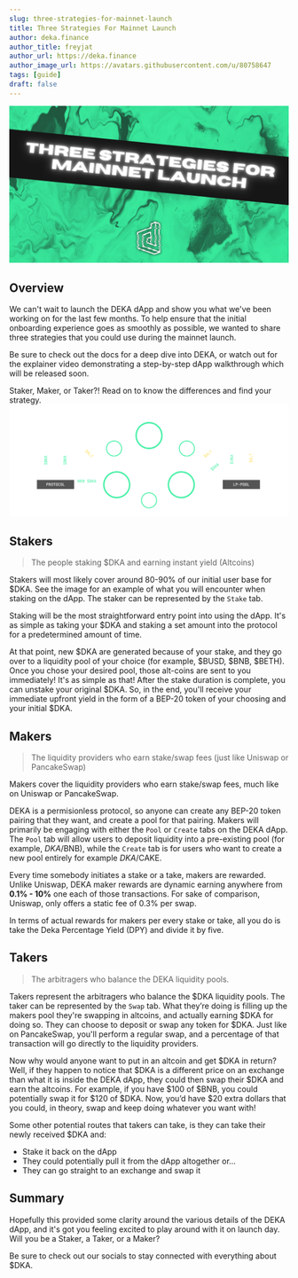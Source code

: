 ```yaml
---
slug: three-strategies-for-mainnet-launch
title: Three Strategies For Mainnet Launch
author: deka.finance
author_title: freyjat
author_url: https://deka.finance
author_image_url: https://avatars.githubusercontent.com/u/80758647
tags: [guide]
draft: false
---
```


![Blog Banner](./assets/launch-strategies.png)

## Overview

We can't wait to launch the DEKA dApp and show you what we've been working on for the last few months. To help ensure that the initial onboarding experience goes as smoothly as possible, we wanted to share three strategies that you could use during the mainnet launch.

Be sure to check out the docs for a deep dive into DEKA, or watch out for the explainer video demonstrating a step-by-step dApp walkthrough which will be released soon.

Staker, Maker, or Taker?! Read on to know the differences and find your strategy. ![Strategy Infographic](./assets/strategy-info.png)

<!--truncate-->

## Stakers
> The people staking $DKA and earning instant yield (Altcoins)

Stakers will most likely cover around 80-90% of our initial user base for $DKA. See the image for an example of what you will encounter when staking on the dApp. The staker can be represented by the `Stake` tab.

Staking will be the most straightforward entry point into using the dApp. It's as simple as taking your $DKA and staking a set amount into the protocol for a predetermined amount of time.

At that point, new $DKA are generated because of your stake, and they go over to a liquidity pool of your choice (for example, $BUSD, $BNB, $BETH). Once you chose your desired pool, those alt-coins are sent to you immediately! It's as simple as that! After the stake duration is complete, you can unstake your original $DKA.  So, in the end, you'll receive your immediate upfront yield in the form of a BEP-20 token of your choosing and your initial $DKA.

## Makers
> The liquidity providers who earn stake/swap fees (just like Uniswap or PancakeSwap)

Makers cover the liquidity providers who earn stake/swap fees, much like on Uniswap or PancakeSwap.

DEKA is a permisionless protocol, so anyone can create any BEP-20 token pairing that they want, and create a pool for that pairing. Makers will primarily be engaging with either the `Pool` or `Create` tabs on the DEKA dApp. The `Pool` tab will allow users to deposit liquidity into a pre-existing pool (for example, $DKA/$BNB), while the `Create` tab is for users who want to create a new pool entirely for example $DKA/$CAKE.

Every time somebody initiates a stake or a take, makers are rewarded. Unlike Uniswap, DEKA maker rewards are dynamic earning anywhere from **0.1% - 10%** one each of those transactions. For sake of comparison, Uniswap, only offers a static fee of 0.3% per swap.

In terms of actual rewards for makers per every stake or take, all you do is take the Deka Percentage Yield (DPY) and divide it by five.

## Takers
> The arbitragers who balance the DEKA liquidity pools.

Takers represent the arbitragers who balance the $DKA liquidity pools. The taker can be represented by the `Swap` tab. What they’re doing is filling up the makers pool they're swapping in altcoins, and actually earning $DKA for doing so. They can choose to deposit or swap any token for $DKA. Just like on PancakeSwap, you'll perform a regular swap, and a percentage of that transaction will go directly to the liquidity providers.

Now why would anyone want to put in an altcoin and get $DKA in return? Well, if they happen to notice that $DKA is a different price on an exchange than what it is inside the DEKA dApp, they could then swap their $DKA and earn the altcoins. For example, if you have $100 of $BNB, you could potentially swap it for $120 of $DKA. Now, you’d have $20 extra dollars that you could, in theory, swap and keep doing whatever you want with!

Some other potential routes that takers can take, is they can take their newly received $DKA and:
- Stake it back on the dApp
- They could potentially pull it from the dApp altogether or…
- They can go straight to an exchange and swap it

## Summary

Hopefully this provided some clarity around the various details of the DEKA dApp, and it's got you feeling excited to play around with it on launch day. Will you be a Staker, a Taker, or a Maker?

Be sure to check out our socials to stay connected with everything about $DKA.
